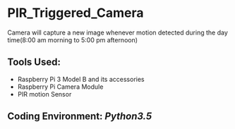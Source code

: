 # PIR_Triggered_Camera
Camera will capture a new image whenever motion detected during the day time(8:00 am morning to 5:00 pm afternoon)

## Tools Used:
- Raspberry Pi 3 Model B and its accessories
- Raspberry Pi Camera Module
- PIR motion Sensor

## Coding Environment: _Python3.5_

